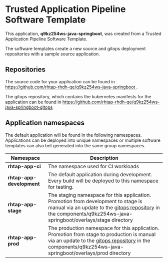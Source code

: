 # Trusted Application Pipeline Software Template

This application, **q9kz254ws-java-springboot**, was created from a Trusted Application Pipeline Software Template.

The software templates create a new source and gitops deployment repositories with a sample source application. 

## Repositories

The source code for your application can be found in [https://github.com/rhtap-rhdh-qe/q9kz254ws-java-springboot ](https://github.com/rhtap-rhdh-qe/q9kz254ws-java-springboot ).
 
The gitops repository, which contains the kubernetes manifests for the application can be found in 
[https://github.com/rhtap-rhdh-qe/q9kz254ws-java-springboot-gitops ](https://github.com/rhtap-rhdh-qe/q9kz254ws-java-springboot-gitops ) 

## Application namespaces 

The default application will be found in the following namespaces. Applications can be deployed into unique namespaces or multiple software templates can also bet generated into the same group namespaces.  

|  Namespace   |  Description   |  
| -------- | -------- |
| **rhtap-app-ci** | The namespace used for CI workloads |
| **rhtap-app-development** | The default application during development. Every build will be deployed to this namespace for testing. |
| **rhtap-app-stage** | The staging namespace for this application. Promotion from development to stage is manual via an update to the [gitops repository](https://github.com/rhtap-rhdh-qe/q9kz254ws-java-springboot-gitops ) in the components/q9kz254ws-java-springboot/overlays/stage directory |
| **rhtap-app-prod** | The production namespace for this application. Promotion from stage to production is manual via an update to the [gitops repository](https://github.com/rhtap-rhdh-qe/q9kz254ws-java-springboot-gitops ) in the components/q9kz254ws-java-springboot/overlays/prod directory |